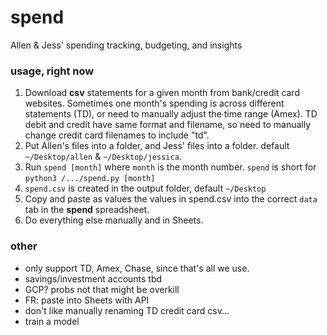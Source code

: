 # spend

Allen & Jess' spending tracking, budgeting, and insights

### usage, right now
1. Download **csv** statements for a given month from bank/credit card websites. 
Sometimes one month's spending is across different statements (TD), or need to 
manually adjust the time range (Amex). TD debit and credit have same format and 
filename, so need to manually change credit card filenames to include "td".
2. Put Allen's files into a folder, and Jess' files into a folder. default 
`~/Desktop/allen` & `~/Desktop/jessica`.
3. Run `spend [month]` where `month` is the month number. `spend` is short for 
`python3 /.../spend.py [month]`
4. `spend.csv` is created in the output folder, default `~/Desktop`
5. Copy and paste as values the values in spend.csv into the correct `data` tab 
in the **spend** spreadsheet.
6. Do everything else manually and in Sheets.

### other
- only support TD, Amex, Chase, since that's all we use.
- savings/investment accounts tbd
- GCP? probs not that might be overkill
- FR: paste into Sheets with API
- don't like manually renaming TD credit card csv...
- train a model